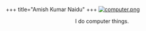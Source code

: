 +++
title="Amish Kumar Naidu"
+++
[![computer.png](computer.png)](https://xkcd.com/722/)

<p style="text-align:center">I do computer things.</p>


